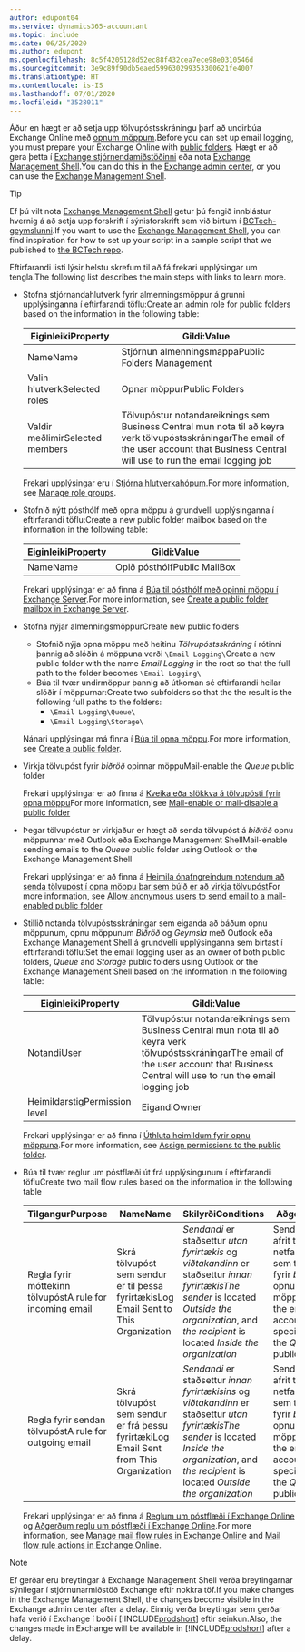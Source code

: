 ```yaml
---
author: edupont04
ms.service: dynamics365-accountant
ms.topic: include
ms.date: 06/25/2020
ms.author: edupont
ms.openlocfilehash: 8c5f4205128d52ec88f432cea7ece98e0310546d
ms.sourcegitcommit: 3e9c89f90db5eaed599630299353300621fe4007
ms.translationtype: HT
ms.contentlocale: is-IS
ms.lasthandoff: 07/01/2020
ms.locfileid: "3528011"
---
```

<span data-ttu-id="22948-101">Áður en hægt er að setja upp tölvupóstsskráningu þarf að undirbúa Exchange Online með [opnum möppum](/exchange/collaboration/public-folders/public-folders?view=exchserver-2019).</span><span class="sxs-lookup"><span data-stu-id="22948-101">Before you can set up email logging, you must prepare your Exchange Online with [public folders](/exchange/collaboration/public-folders/public-folders?view=exchserver-2019).</span></span> <span data-ttu-id="22948-102">Hægt er að gera þetta í [Exchange stjórnendamiðstöðinni](/Exchange/architecture/client-access/exchange-admin-center?view=exchserver-2019) eða nota [Exchange Management Shell](/powershell/exchange/exchange-management-shell?view=exchange-ps).</span><span class="sxs-lookup"><span data-stu-id="22948-102">You can do this in the [Exchange admin center](/Exchange/architecture/client-access/exchange-admin-center?view=exchserver-2019), or you can use the [Exchange Management Shell](/powershell/exchange/exchange-management-shell?view=exchange-ps).</span></span>  

> [!TIP]
> <span data-ttu-id="22948-103">Ef þú vilt nota [Exchange Management Shell](/powershell/exchange/exchange-management-shell?view=exchange-ps) getur þú fengið innblástur hvernig á að setja upp forskrift í sýnisforskrift sem við birtum í [BCTech-geymslunni](https://github.com/microsoft/BCTech/tree/master/samples/EmailLogging).</span><span class="sxs-lookup"><span data-stu-id="22948-103">If you want to use the [Exchange Management Shell](/powershell/exchange/exchange-management-shell?view=exchange-ps), you can find inspiration for how to set up your script in a sample script that we published to [the BCTech repo](https://github.com/microsoft/BCTech/tree/master/samples/EmailLogging).</span></span>

<span data-ttu-id="22948-104">Eftirfarandi listi lýsir helstu skrefum til að fá frekari upplýsingar um tengla.</span><span class="sxs-lookup"><span data-stu-id="22948-104">The following list describes the main steps with links to learn more.</span></span>  

- <span data-ttu-id="22948-105">Stofna stjórnandahlutverk fyrir almenningsmöppur á grunni upplýsinganna í eftirfarandi töflu:</span><span class="sxs-lookup"><span data-stu-id="22948-105">Create an admin role for public folders based on the information in the following table:</span></span>

  |<span data-ttu-id="22948-106">Eiginleiki</span><span class="sxs-lookup"><span data-stu-id="22948-106">Property</span></span>        |<span data-ttu-id="22948-107">Gildi:</span><span class="sxs-lookup"><span data-stu-id="22948-107">Value</span></span>                     |
  |----------------|--------------------------|
  |<span data-ttu-id="22948-108">Name</span><span class="sxs-lookup"><span data-stu-id="22948-108">Name</span></span>            |<span data-ttu-id="22948-109">Stjórnun almenningsmappa</span><span class="sxs-lookup"><span data-stu-id="22948-109">Public Folders Management</span></span> |
  |<span data-ttu-id="22948-110">Valin hlutverk</span><span class="sxs-lookup"><span data-stu-id="22948-110">Selected roles</span></span>  |<span data-ttu-id="22948-111">Opnar möppur</span><span class="sxs-lookup"><span data-stu-id="22948-111">Public Folders</span></span>            |
  |<span data-ttu-id="22948-112">Valdir meðlimir</span><span class="sxs-lookup"><span data-stu-id="22948-112">Selected members</span></span>|<span data-ttu-id="22948-113">Tölvupóstur notandareiknings sem Business Central mun nota til að keyra verk tölvupóstsskráningar</span><span class="sxs-lookup"><span data-stu-id="22948-113">The email of the user account that Business Central will use to run the email logging job</span></span>|

  <span data-ttu-id="22948-114">Frekari upplýsingar eru í [Stjórna hlutverkahópum](/exchange/permissions/role-groups?view=exchserver-2019).</span><span class="sxs-lookup"><span data-stu-id="22948-114">For more information, see [Manage role groups](/exchange/permissions/role-groups?view=exchserver-2019).</span></span>

- <span data-ttu-id="22948-115">Stofnið nýtt pósthólf með opna möppu á grundvelli upplýsinganna í eftirfarandi töflu:</span><span class="sxs-lookup"><span data-stu-id="22948-115">Create a new public folder mailbox based on the information in the following table:</span></span>

  |<span data-ttu-id="22948-116">Eiginleiki</span><span class="sxs-lookup"><span data-stu-id="22948-116">Property</span></span>        |<span data-ttu-id="22948-117">Gildi:</span><span class="sxs-lookup"><span data-stu-id="22948-117">Value</span></span>                     |
  |----------------|--------------------------|
  |<span data-ttu-id="22948-118">Name</span><span class="sxs-lookup"><span data-stu-id="22948-118">Name</span></span>            |<span data-ttu-id="22948-119">Opið pósthólf</span><span class="sxs-lookup"><span data-stu-id="22948-119">Public MailBox</span></span>            |

  <span data-ttu-id="22948-120">Frekari upplýsingar er að finna á [Búa til pósthólf með opinni möppu í Exchange Server](/exchange/collaboration/public-folders/create-public-folder-mailboxes).</span><span class="sxs-lookup"><span data-stu-id="22948-120">For more information, see [Create a public folder mailbox in Exchange Server](/exchange/collaboration/public-folders/create-public-folder-mailboxes).</span></span>  

- <span data-ttu-id="22948-121">Stofna nýjar almenningsmöppur</span><span class="sxs-lookup"><span data-stu-id="22948-121">Create new public folders</span></span>

  - <span data-ttu-id="22948-122">Stofnið nýja opna möppu með heitinu *Tölvupóstsskráning* í rótinni þannig að slóðin á möppuna verði ```\Email Logging\```</span><span class="sxs-lookup"><span data-stu-id="22948-122">Create a new public folder with the name *Email Logging* in the root so that the full path to the folder becomes ```\Email Logging\```</span></span>
  - <span data-ttu-id="22948-123">Búa til tvær undirmöppur þannig að útkoman sé eftirfarandi heilar slóðir í möppurnar:</span><span class="sxs-lookup"><span data-stu-id="22948-123">Create two subfolders so that the the result is the following full paths to the folders:</span></span>
    - ```\Email Logging\Queue\```
    - ```\Email Logging\Storage\```

  <span data-ttu-id="22948-124">Nánari upplýsingar má finna í [Búa til opna möppu](/exchange/collaboration/public-folders/create-public-folders?view=exchserver-2019).</span><span class="sxs-lookup"><span data-stu-id="22948-124">For more information, see [Create a public folder](/exchange/collaboration/public-folders/create-public-folders?view=exchserver-2019).</span></span>

- <span data-ttu-id="22948-125">Virkja tölvupóst fyrir *biðröð* opinnar möppu</span><span class="sxs-lookup"><span data-stu-id="22948-125">Mail-enable the *Queue* public folder</span></span>

  <span data-ttu-id="22948-126">Frekari upplýsingar er að finna á [Kveika eða slökkva á tölvupósti fyrir opna möppu](/exchange/collaboration/public-folders/mail-enable-or-disable?view=exchserver-2019)</span><span class="sxs-lookup"><span data-stu-id="22948-126">For more information, see [Mail-enable or mail-disable a public folder](/exchange/collaboration/public-folders/mail-enable-or-disable?view=exchserver-2019)</span></span>

- <span data-ttu-id="22948-127">Þegar tölvupóstur er virkjaður er hægt að senda tölvupóst á *biðröð* opnu möppunnar með Outlook eða Exchange Management Shell</span><span class="sxs-lookup"><span data-stu-id="22948-127">Mail-enable sending emails to the *Queue* public folder using Outlook or the Exchange Management Shell</span></span>

  <span data-ttu-id="22948-128">Frekari upplýsingar er að finna á [Heimila ónafngreindum notendum að senda tölvupóst í opna möppu þar sem búið er að virkja tölvupóst](/exchange/collaboration/public-folders/mail-enable-or-disable?view=exchserver-2019#allow-anonymous-users-to-send-email-to-a-mail-enabled-public-folder)</span><span class="sxs-lookup"><span data-stu-id="22948-128">For more information, see [Allow anonymous users to send email to a mail-enabled public folder](/exchange/collaboration/public-folders/mail-enable-or-disable?view=exchserver-2019#allow-anonymous-users-to-send-email-to-a-mail-enabled-public-folder)</span></span>

- <span data-ttu-id="22948-129">Stillið notanda tölvupóstsskráningar sem eiganda að báðum opnu möppunum, opnu möppunum *Biðröð* og *Geymsla* með Outlook eða Exchange Management Shell á grundvelli upplýsinganna sem birtast í eftirfarandi töflu:</span><span class="sxs-lookup"><span data-stu-id="22948-129">Set the email logging user as an owner of both public folders, *Queue* and *Storage* public folders  using Outlook or the Exchange Management Shell based on the information in the following table:</span></span>

  |<span data-ttu-id="22948-130">Eiginleiki</span><span class="sxs-lookup"><span data-stu-id="22948-130">Property</span></span>        |<span data-ttu-id="22948-131">Gildi:</span><span class="sxs-lookup"><span data-stu-id="22948-131">Value</span></span>                     |
  |----------------|--------------------------|
  |<span data-ttu-id="22948-132">Notandi</span><span class="sxs-lookup"><span data-stu-id="22948-132">User</span></span>            |<span data-ttu-id="22948-133">Tölvupóstur notandareiknings sem Business Central mun nota til að keyra verk tölvupóstsskráningar</span><span class="sxs-lookup"><span data-stu-id="22948-133">The email of the user account that Business Central will use to run the email logging job</span></span>|
  |<span data-ttu-id="22948-134">Heimildarstig</span><span class="sxs-lookup"><span data-stu-id="22948-134">Permission level</span></span>|<span data-ttu-id="22948-135">Eigandi</span><span class="sxs-lookup"><span data-stu-id="22948-135">Owner</span></span>                     |

  <span data-ttu-id="22948-136">Frekari upplýsingar er að finna í [Úthluta heimildum fyrir opnu möppuna](/exchange/collaboration-exo/public-folders/set-up-public-folders#step-3-assign-permissions-to-the-public-folder).</span><span class="sxs-lookup"><span data-stu-id="22948-136">For more information, see [Assign permissions to the public folder](/exchange/collaboration-exo/public-folders/set-up-public-folders#step-3-assign-permissions-to-the-public-folder).</span></span>

- <span data-ttu-id="22948-137">Búa til tvær reglur um póstflæði út frá upplýsingunum í eftirfarandi töflu</span><span class="sxs-lookup"><span data-stu-id="22948-137">Create two mail flow rules based on the information in the following table</span></span>

  |<span data-ttu-id="22948-138">Tilgangur</span><span class="sxs-lookup"><span data-stu-id="22948-138">Purpose</span></span>  |<span data-ttu-id="22948-139">Name</span><span class="sxs-lookup"><span data-stu-id="22948-139">Name</span></span> |<span data-ttu-id="22948-140">Skilyrði</span><span class="sxs-lookup"><span data-stu-id="22948-140">Conditions</span></span>                        |<span data-ttu-id="22948-141">Aðgerð</span><span class="sxs-lookup"><span data-stu-id="22948-141">Action</span></span>                                       |
  |---------|-----|----------------------------------|---------------------------------------------|
  |<span data-ttu-id="22948-142">Regla fyrir móttekinn tölvupóst</span><span class="sxs-lookup"><span data-stu-id="22948-142">A rule for incoming email</span></span> |<span data-ttu-id="22948-143">Skrá tölvupóst sem sendur er til þessa fyrirtækis</span><span class="sxs-lookup"><span data-stu-id="22948-143">Log Email Sent to This Organization</span></span>|<span data-ttu-id="22948-144">*Sendandi* er staðsettur *utan fyrirtækis* og *viðtakandinn* er staðsettur *innan fyrirtækis*</span><span class="sxs-lookup"><span data-stu-id="22948-144">*The sender* is located *Outside the organization*, and *the recipient* is located *Inside the organization*</span></span>|<span data-ttu-id="22948-145">Sendu falið afrit til netfangsins sem tilgreint er fyrir *biðröð* opnu möppurnar</span><span class="sxs-lookup"><span data-stu-id="22948-145">BCC the email account that is specified for the *Queue* public folder</span></span>|
  |<span data-ttu-id="22948-146">Regla fyrir sendan tölvupóst</span><span class="sxs-lookup"><span data-stu-id="22948-146">A rule for outgoing email</span></span> | <span data-ttu-id="22948-147">Skrá tölvupóst sem sendur er frá þessu fyrirtæki</span><span class="sxs-lookup"><span data-stu-id="22948-147">Log Email Sent from This Organization</span></span> |<span data-ttu-id="22948-148">*Sendandi* er staðsettur *innan fyrirtækisins* og *viðtakandinn* er staðsettur *utan fyrirtækis*</span><span class="sxs-lookup"><span data-stu-id="22948-148">*The sender* is located *Inside the organization*, and *the recipient* is located *Outside the organization*</span></span>|<span data-ttu-id="22948-149">Sendu falið afrit til netfangsins sem tilgreint er fyrir *biðröð* opnu möppurnar</span><span class="sxs-lookup"><span data-stu-id="22948-149">BCC the email account that is specified for the *Queue* public folder</span></span>|
  
  <span data-ttu-id="22948-150">Frekari upplýsingar er að finna á [Reglum um póstflæði í Exchange Online](/exchange/security-and-compliance/mail-flow-rules/manage-mail-flow-rules) og [Aðgerðum reglu um póstflæði í Exchange Online](/exchange/security-and-compliance/mail-flow-rules/mail-flow-rule-action).</span><span class="sxs-lookup"><span data-stu-id="22948-150">For more information, see [Manage mail flow rules in Exchange Online](/exchange/security-and-compliance/mail-flow-rules/manage-mail-flow-rules) and [Mail flow rule actions in Exchange Online](/exchange/security-and-compliance/mail-flow-rules/mail-flow-rule-action).</span></span>

> [!NOTE]
> <span data-ttu-id="22948-151">Ef gerðar eru breytingar á Exchange Management Shell verða breytingarnar sýnilegar í stjórnunarmiðstöð Exchange eftir nokkra töf.</span><span class="sxs-lookup"><span data-stu-id="22948-151">If you make changes in the Exchange Management Shell, the changes become visible in the Exchange admin center after a delay.</span></span> <span data-ttu-id="22948-152">Einnig verða breytingar sem gerðar hafa verið í Exchange í boði í [!INCLUDE[prodshort](prodshort.md)] eftir seinkun.</span><span class="sxs-lookup"><span data-stu-id="22948-152">Also, the changes made in Exchange will be available in [!INCLUDE[prodshort](prodshort.md)] after a delay.</span></span>
